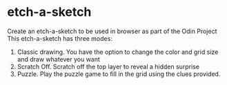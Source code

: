 # etch-a-sketch
Create an etch-a-sketch to be used in browser as part of the Odin Project
This etch-a-sketch has three modes:
1. Classic drawing. You have the option to change the color and grid size and draw whatever you want
2. Scratch Off. Scratch off the top layer to reveal a hidden surprise
3. Puzzle. Play the puzzle game to fill in the grid using the clues provided.
